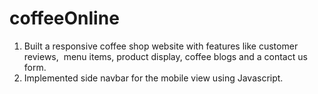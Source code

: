 # coffeeOnline
1) Built a responsive coffee shop website with features like customer reviews,  menu items, product display, coffee blogs and a contact us form.
2) Implemented side navbar for the mobile view using Javascript.
